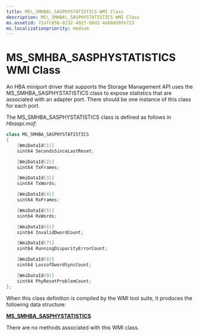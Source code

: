 ```yaml
---
title: MS\_SMHBA\_SASPHYSTATISTICS WMI Class
description: MS\_SMHBA\_SASPHYSTATISTICS WMI Class
ms.assetid: 72afc856-8232-492f-b8d2-4e88dd9fe723
ms.localizationpriority: medium
---
```


# MS\_SMHBA\_SASPHYSTATISTICS WMI Class


An HBA miniport driver that supports the Storage Management API uses the MS\_SMHBA\_SASPHYSTATISTICS class to expose statistics that are associated with an adapter port. There should be one instance of this class for each port.

The MS\_SMHBA\_SASPHYSTATISTICS class is defined as follows in *Hbaapi.mof*:

```cpp
class MS_SMHBA_SASPHYSTATISTICS
{
    [WmiDataId(1)]
    sint64 SecondsSinceLastReset;

    [WmiDataId(2)]
    sint64 TxFrames;

    [WmiDataId(3)]
    sint64 TxWords;

    [WmiDataId(4)]
    sint64 RxFrames;

    [WmiDataId(5)]
    sint64 RxWords;

    [WmiDataId(6)]
    sint64 InvalidDwordCount;

    [WmiDataId(7)]
    sint64 RunningDisparityErrorCount;

    [WmiDataId(8)]
    sint64 LossofDwordSyncCount;

    [WmiDataId(9)]
    sint64 PhyResetProblemCount;
};
```

When this class definition is compiled by the WMI tool suite, it produces the following data structure:

[**MS\_SMHBA\_SASPHYSTATISTICS**](https://msdn.microsoft.com/library/windows/hardware/ff563175)

There are no methods associated with this WMI class.

 

 





